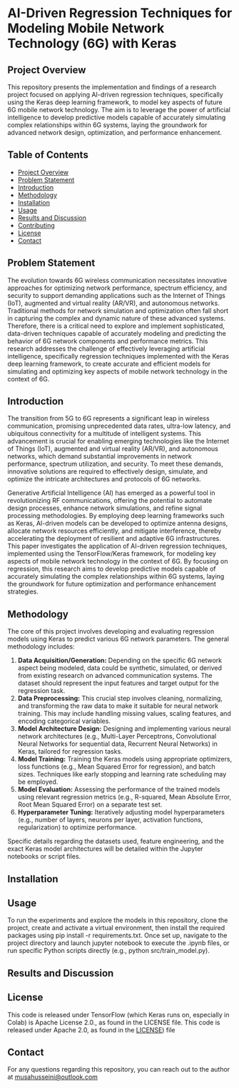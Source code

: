 # AI-Driven Regression Techniques for Modeling Mobile Network Technology (6G) with Keras

## Project Overview

This repository presents the implementation and findings of a research project focused on applying AI-driven regression techniques, specifically using the Keras deep learning framework, to model key aspects of future 6G mobile network technology. The aim is to leverage the power of artificial intelligence to develop predictive models capable of accurately simulating complex relationships within 6G systems, laying the groundwork for advanced network design, optimization, and performance enhancement.

## Table of Contents

- [Project Overview](#project-overview)
- [Problem Statement](#problem-statement)
- [Introduction](#introduction)
- [Methodology](#methodology)
- [Installation](#installation)
- [Usage](#usage)
- [Results and Discussion](#results-and-discussion)
- [Contributing](#contributing)
- [License](#license)
- [Contact](#contact)

## Problem Statement

The evolution towards 6G wireless communication necessitates innovative approaches for optimizing network performance, spectrum efficiency, and security to support demanding applications such as the Internet of Things (IoT), augmented and virtual reality (AR/VR), and autonomous networks. Traditional methods for network simulation and optimization often fall short in capturing the complex and dynamic nature of these advanced systems. Therefore, there is a critical need to explore and implement sophisticated, data-driven techniques capable of accurately modeling and predicting the behavior of 6G network components and performance metrics. This research addresses the challenge of effectively leveraging artificial intelligence, specifically regression techniques implemented with the Keras deep learning framework, to create accurate and efficient models for simulating and optimizing key aspects of mobile network technology in the context of 6G.

## Introduction

The transition from 5G to 6G represents a significant leap in wireless communication, promising unprecedented data rates, ultra-low latency, and ubiquitous connectivity for a multitude of intelligent systems. This advancement is crucial for enabling emerging technologies like the Internet of Things (IoT), augmented and virtual reality (AR/VR), and autonomous networks, which demand substantial improvements in network performance, spectrum utilization, and security. To meet these demands, innovative solutions are required to effectively design, simulate, and optimize the intricate architectures and protocols of 6G networks.

Generative Artificial Intelligence (AI) has emerged as a powerful tool in revolutionizing RF communications, offering the potential to automate design processes, enhance network simulations, and refine signal processing methodologies. By employing deep learning frameworks such as Keras, AI-driven models can be developed to optimize antenna designs, allocate network resources efficiently, and mitigate interference, thereby accelerating the deployment of resilient and adaptive 6G infrastructures. This paper investigates the application of AI-driven regression techniques, implemented using the TensorFlow/Keras framework, for modeling key aspects of mobile network technology in the context of 6G. By focusing on regression, this research aims to develop predictive models capable of accurately simulating the complex relationships within 6G systems, laying the groundwork for future optimization and performance enhancement strategies.

## Methodology

The core of this project involves developing and evaluating regression models using Keras to predict various 6G network parameters. The general methodology includes:

1.  **Data Acquisition/Generation:** Depending on the specific 6G network aspect being modeled, data could be synthetic, simulated, or derived from existing research on advanced communication systems. The dataset should represent the input features and target output for the regression task.
2.  **Data Preprocessing:** This crucial step involves cleaning, normalizing, and transforming the raw data to make it suitable for neural network training. This may include handling missing values, scaling features, and encoding categorical variables.
3.  **Model Architecture Design:** Designing and implementing various neural network architectures (e.g., Multi-Layer Perceptrons, Convolutional Neural Networks for sequential data, Recurrent Neural Networks) in Keras, tailored for regression tasks.
4.  **Model Training:** Training the Keras models using appropriate optimizers, loss functions (e.g., Mean Squared Error for regression), and batch sizes. Techniques like early stopping and learning rate scheduling may be employed.
5.  **Model Evaluation:** Assessing the performance of the trained models using relevant regression metrics (e.g., R-squared, Mean Absolute Error, Root Mean Squared Error) on a separate test set.
6.  **Hyperparameter Tuning:** Iteratively adjusting model hyperparameters (e.g., number of layers, neurons per layer, activation functions, regularization) to optimize performance.

Specific details regarding the datasets used, feature engineering, and the exact Keras model architectures will be detailed within the Jupyter notebooks or script files.

## Installation

## Usage
To run the experiments and explore the models in this repository, clone the project, create and activate a virtual environment, then install the required packages using pip install -r requirements.txt. Once set up, navigate to the project directory and launch jupyter notebook to execute the .ipynb files, or run specific Python scripts directly (e.g., python src/train_model.py).

## Results and Discussion

## License
This code is released under TensorFlow (which Keras runs on, especially in Colab) is Apache License 2.0., as found in the LICENSE file.
This code is released under Apache 2.0, as found in the [LICENSE](https://github.com/keras-team/keras/blob/master/LICENSE)) file

## Contact
For any questions regarding this repository, you can reach out to the author at musahusseini@outlook.com
